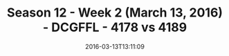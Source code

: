 ---
title: Season 12 - Week 2 (March 13, 2016) - DCGFFL - 4178 vs 4189
teams_score:
- team: 4178
  score: 21
- team: 4189
  score: 25
mvp: Marvin W. (Power Blue); John C. (Sky Blue)
game-ball: Alex A. (Power Blue);  Matt G. (Sky Blue)
season: 12
week: 2
date: '2016-03-13T13:11:09'
pageid: season-12-week-2-march-13-2016-4178-vs-4189
---
